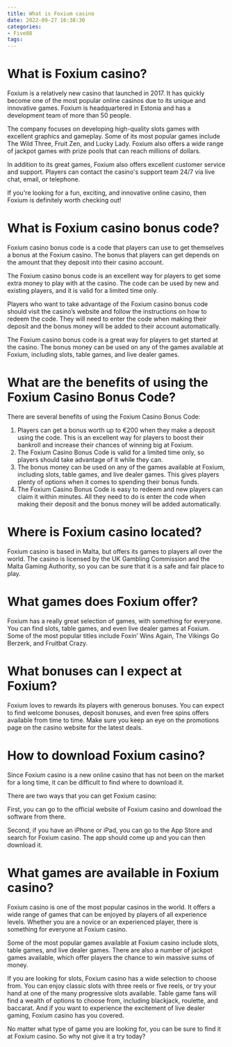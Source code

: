 ```yaml
---
title: What is Foxium casino
date: 2022-09-27 16:38:30
categories:
- Five88
tags:
---
```



#  What is Foxium casino?

Foxium is a relatively new casino that launched in 2017. It has quickly become one of the most popular online casinos due to its unique and innovative games. Foxium is headquartered in Estonia and has a development team of more than 50 people.

The company focuses on developing high-quality slots games with excellent graphics and gameplay. Some of its most popular games include The Wild Three, Fruit Zen, and Lucky Lady. Foxium also offers a wide range of jackpot games with prize pools that can reach millions of dollars.

In addition to its great games, Foxium also offers excellent customer service and support. Players can contact the casino's support team 24/7 via live chat, email, or telephone.

If you're looking for a fun, exciting, and innovative online casino, then Foxium is definitely worth checking out!

#  What is Foxium casino bonus code?

Foxium casino bonus code is a code that players can use to get themselves a bonus at the Foxium casino. The bonus that players can get depends on the amount that they deposit into their casino account. 

The Foxium casino bonus code is an excellent way for players to get some extra money to play with at the casino. The code can be used by new and existing players, and it is valid for a limited time only. 

Players who want to take advantage of the Foxium casino bonus code should visit the casino’s website and follow the instructions on how to redeem the code. They will need to enter the code when making their deposit and the bonus money will be added to their account automatically. 

The Foxium casino bonus code is a great way for players to get started at the casino. The bonus money can be used on any of the games available at Foxium, including slots, table games, and live dealer games. 

# What are the benefits of using the Foxium Casino Bonus Code?

There are several benefits of using the Foxium Casino Bonus Code: 

1) Players can get a bonus worth up to €200 when they make a deposit using the code. This is an excellent way for players to boost their bankroll and increase their chances of winning big at Foxium. 
2) The Foxium Casino Bonus Code is valid for a limited time only, so players should take advantage of it while they can. 
3) The bonus money can be used on any of the games available at Foxium, including slots, table games, and live dealer games. This gives players plenty of options when it comes to spending their bonus funds. 
4) The Foxium Casino Bonus Code is easy to redeem and new players can claim it within minutes. All they need to do is enter the code when making their deposit and the bonus money will be added automatically.

#  Where is Foxium casino located?

Foxium casino is based in Malta, but offers its games to players all over the world. The casino is licensed by the UK Gambling Commission and the Malta Gaming Authority, so you can be sure that it is a safe and fair place to play.

# What games does Foxium offer?

Foxium has a really great selection of games, with something for everyone. You can find slots, table games, and even live dealer games at Foxium. Some of the most popular titles include Foxin’ Wins Again, The Vikings Go Berzerk, and Fruitbat Crazy.

# What bonuses can I expect at Foxium?

Foxium loves to rewards its players with generous bonuses. You can expect to find welcome bonuses, deposit bonuses, and even free spins offers available from time to time. Make sure you keep an eye on the promotions page on the casino website for the latest deals.

#  How to download Foxium casino?

Since Foxium casino is a new online casino that has not been on the market for a long time, it can be difficult to find where to download it. 

There are two ways that you can get Foxium casino: 

First, you can go to the official website of Foxium casino and download the software from there. 

Second, if you have an iPhone or iPad, you can go to the App Store and search for Foxium casino. The app should come up and you can then download it.

#  What games are available in Foxium casino?

Foxium casino is one of the most popular casinos in the world. It offers a wide range of games that can be enjoyed by players of all experience levels. Whether you are a novice or an experienced player, there is something for everyone at Foxium casino.

Some of the most popular games available at Foxium casino include slots, table games, and live dealer games. There are also a number of jackpot games available, which offer players the chance to win massive sums of money.

If you are looking for slots, Foxium casino has a wide selection to choose from. You can enjoy classic slots with three reels or five reels, or try your hand at one of the many progressive slots available. Table game fans will find a wealth of options to choose from, including blackjack, roulette, and baccarat. And if you want to experience the excitement of live dealer gaming, Foxium casino has you covered.

No matter what type of game you are looking for, you can be sure to find it at Foxium casino. So why not give it a try today?